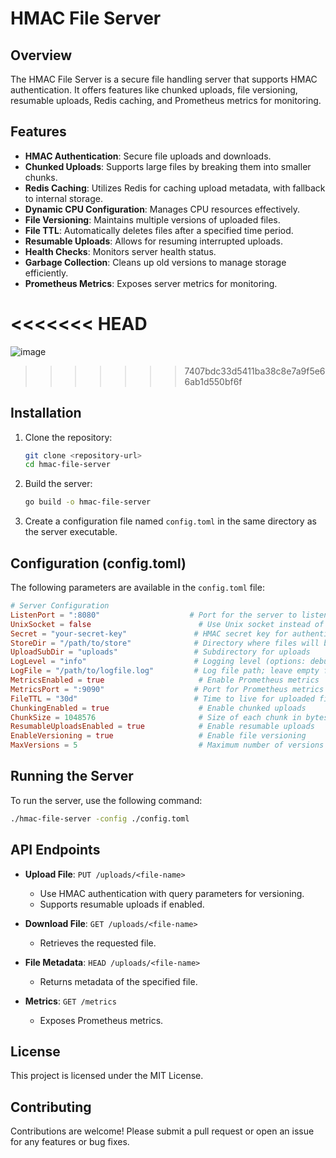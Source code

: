
# HMAC File Server

## Overview
The HMAC File Server is a secure file handling server that supports HMAC authentication. It offers features like chunked uploads, file versioning, resumable uploads, Redis caching, and Prometheus metrics for monitoring.

## Features
- **HMAC Authentication**: Secure file uploads and downloads.
- **Chunked Uploads**: Supports large files by breaking them into smaller chunks.
- **Redis Caching**: Utilizes Redis for caching upload metadata, with fallback to internal storage.
- **Dynamic CPU Configuration**: Manages CPU resources effectively.
- **File Versioning**: Maintains multiple versions of uploaded files.
- **File TTL**: Automatically deletes files after a specified time period.
- **Resumable Uploads**: Allows for resuming interrupted uploads.
- **Health Checks**: Monitors server health status.
- **Garbage Collection**: Cleans up old versions to manage storage efficiently.
- **Prometheus Metrics**: Exposes server metrics for monitoring.

<<<<<<< HEAD
=======
![image](https://github.com/user-attachments/assets/d7a4a0d6-9782-40f0-8b9c-8cdf1572ef03)

>>>>>>> 7407bdc33d5411ba38c8e7a9f5e66ab1d550bf6f
## Installation

1. Clone the repository:
   ```bash
   git clone <repository-url>
   cd hmac-file-server
   ```

2. Build the server:
   ```bash
   go build -o hmac-file-server
   ```

3. Create a configuration file named `config.toml` in the same directory as the server executable.

## Configuration (config.toml)
The following parameters are available in the `config.toml` file:

```toml
# Server Configuration
ListenPort = ":8080"                    # Port for the server to listen on
UnixSocket = false                        # Use Unix socket instead of TCP
Secret = "your-secret-key"               # HMAC secret key for authentication
StoreDir = "/path/to/store"              # Directory where files will be stored
UploadSubDir = "uploads"                 # Subdirectory for uploads
LogLevel = "info"                        # Logging level (options: debug, info, warn, error)
LogFile = "/path/to/logfile.log"         # Log file path; leave empty for stdout
MetricsEnabled = true                     # Enable Prometheus metrics
MetricsPort = ":9090"                    # Port for Prometheus metrics
FileTTL = "30d"                          # Time to live for uploaded files (e.g., 30d, 1h)
ChunkingEnabled = true                    # Enable chunked uploads
ChunkSize = 1048576                       # Size of each chunk in bytes (1MB)
ResumableUploadsEnabled = true            # Enable resumable uploads
EnableVersioning = true                   # Enable file versioning
MaxVersions = 5                           # Maximum number of versions to keep
```

## Running the Server

To run the server, use the following command:
```bash
./hmac-file-server -config ./config.toml
```

## API Endpoints

- **Upload File**: `PUT /uploads/<file-name>`
  - Use HMAC authentication with query parameters for versioning.
  - Supports resumable uploads if enabled.

- **Download File**: `GET /uploads/<file-name>`
  - Retrieves the requested file.

- **File Metadata**: `HEAD /uploads/<file-name>`
  - Returns metadata of the specified file.

- **Metrics**: `GET /metrics`
  - Exposes Prometheus metrics.

## License
This project is licensed under the MIT License.

## Contributing
Contributions are welcome! Please submit a pull request or open an issue for any features or bug fixes.
